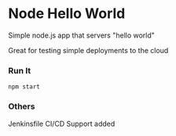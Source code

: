 # Node Hello World

Simple node.js app that servers "hello world"

Great for testing simple deployments to the cloud

### Run It

`npm start`

### Others
Jenkinsfile CI/CD Support added 
